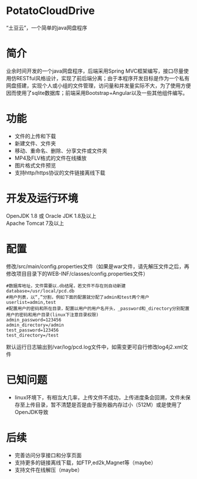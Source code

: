 # PotatoCloudDrive
“土豆云”，一个简单的java网盘程序
# 简介
业余时间开发的一个java网盘程序，后端采用Spring MVC框架编写，接口尽量使用仿RESTful风格设计，实现了前后端分离；由于本程序开发目标是作为一个私有网盘搭建，实现个人或小组的文件管理，访问量和并发量实际不大，为了使用方便因而使用了sqlite数据库；前端采用Bootstrap+Angular以及一些其他组件编写。
# 功能
- 文件的上传和下载
- 新建文件、文件夹
- 移动、重命名、删除、分享文件或文件夹
- MP4及FLV格式的文件在线播放
- 图片格式文件预览
- 支持http/https协议的文件链接离线下载  

# 开发及运行环境
OpenJDK 1.8 或 Oracle JDK 1.8及以上  
Apache Tomcat 7及以上  
# 配置
修改/src/main/config.properties文件（如果是war文件，请先解压文件之后，再修改项目目录下的WEB-INF/classes/config.properties文件）
```
#数据库地址，文件需要以.db结尾，若文件不存在则自动新建
database=/usr/local/pcd.db
#用户列表，以“,”分割，例如下面的配置就分配了admin和test两个用户
userlist=admin,test
#配置用户的密码和所在目录，配置以用户的用户名开头，_password和_directory分别配置用户的密码和用户目录(linux下注意目录权限)
admin_password=123456
admin_directory=/admin
test_password=123456
test_directory=/test
```
默认运行日志输出到/var/log/pcd.log文件中，如需变更可自行修改log4j2.xml文件
# 已知问题
- linux环境下，有相当大几率，上传文件不成功，上传进度条会回溯，文件未保存至上传目录，暂不清楚是否是由于服务器内存过小（512M）或是使用了OpenJDK导致

# 后续
- 完善访问分享接口和分享页面
- 支持更多的链接离线下载，如FTP,ed2k,Magnet等（maybe）
- 支持文件在线解压（maybe）


